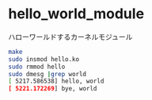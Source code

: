 # hello_world_module
ハローワールドするカーネルモジュール

```bash
make
sudo insmod hello.ko
sudo rmmod hello
sudo dmesg |grep world
[ 5217.586538] hello, world
[ 5221.172269] bye, world
```
